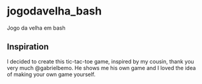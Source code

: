 # jogodavelha_bash
Jogo da velha em bash

## Inspiration
I decided to create this tic-tac-toe game, inspired by my cousin, thank you very much @gabrielbemo. He shows me his own game and I loved the idea of making your own game yourself.
